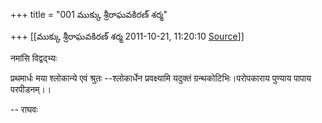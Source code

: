 +++
title = "001 ముక్కు శ్రీరాఘవకిరణ్ శర్మ"

+++
[[ముక్కు శ్రీరాఘవకిరణ్ శర్మ	2011-10-21, 11:20:10 [Source](https://groups.google.com/g/bvparishat/c/orXIOQwoATU)]]



नमांसि विद्वद्भ्यः

  

प्रथमार्धः मया श्लोकान्ये एवं श्रुतः --श्लोकार्धेन प्रवक्ष्यामि यदुक्तं ग्रन्थकोटिभिः।परोपकाराय पुण्याय पापाय परपीडनम्।।

  

-- राघवः

